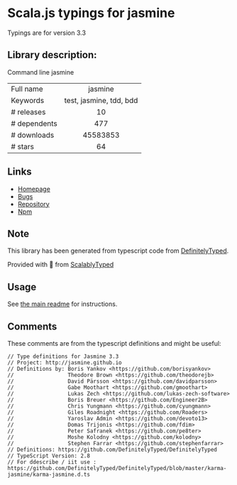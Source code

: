 
# Scala.js typings for jasmine

Typings are for version 3.3

## Library description:
Command line jasmine

|                    |                 |
| ------------------ | :-------------: |
| Full name          | jasmine |
| Keywords           | test, jasmine, tdd, bdd |
| # releases         | 10 |
| # dependents       | 477 |
| # downloads        | 45583853 |
| # stars            | 64 |

## Links
- [Homepage](http://jasmine.github.io/)
- [Bugs](https://github.com/jasmine/jasmine-npm/issues)
- [Repository](https://github.com/jasmine/jasmine-npm)
- [Npm](https://www.npmjs.com/package/jasmine)
    


## Note
This library has been generated from typescript code from [DefinitelyTyped](https://definitelytyped.org).

Provided with :purple_heart: from [ScalablyTyped](https://github.com/oyvindberg/ScalablyTyped)

## Usage
See [the main readme](../../readme.md) for instructions.

## Comments

These comments are from the typescript definitions and might be useful:
```
// Type definitions for Jasmine 3.3
// Project: http://jasmine.github.io
// Definitions by: Boris Yankov <https://github.com/borisyankov>
//                 Theodore Brown <https://github.com/theodorejb>
//                 David Pärsson <https://github.com/davidparsson>
//                 Gabe Moothart <https://github.com/gmoothart>
//                 Lukas Zech <https://github.com/lukas-zech-software>
//                 Boris Breuer <https://github.com/Engineer2B>
//                 Chris Yungmann <https://github.com/cyungmann>
//                 Giles Roadnight <https://github.com/Roaders>
//                 Yaroslav Admin <https://github.com/devoto13>
//                 Domas Trijonis <https://github.com/fdim>
//                 Peter Safranek <https://github.com/pe8ter>
//                 Moshe Kolodny <https://github.com/kolodny>
//                 Stephen Farrar <https://github.com/stephenfarrar>
// Definitions: https://github.com/DefinitelyTyped/DefinitelyTyped
// TypeScript Version: 2.8
// For ddescribe / iit use : https://github.com/DefinitelyTyped/DefinitelyTyped/blob/master/karma-jasmine/karma-jasmine.d.ts

```

